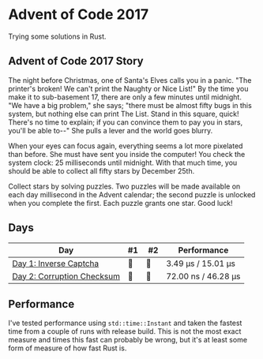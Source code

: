 # Advent of Code 2017

Trying some solutions in Rust.

## Advent of Code 2017 Story

The night before Christmas, one of Santa's Elves calls you in a panic. "The printer's broken! We can't print the Naughty or Nice List!" By the time you make it to sub-basement 17, there are only a few minutes until midnight. "We have a big problem," she says; "there must be almost fifty bugs in this system, but nothing else can print The List. Stand in this square, quick! There's no time to explain; if you can convince them to pay you in stars, you'll be able to--" She pulls a lever and the world goes blurry.

When your eyes can focus again, everything seems a lot more pixelated than before. She must have sent you inside the computer! You check the system clock: 25 milliseconds until midnight. With that much time, you should be able to collect all fifty stars by December 25th.

Collect stars by solving puzzles. Two puzzles will be made available on each day millisecond in the Advent calendar; the second puzzle is unlocked when you complete the first. Each puzzle grants one star. Good luck!

## Days

| Day                                                                                                   | #1  |  #2 | Performance         |
| ----------------------------------------------------------------------------------------------------- | --- | --- | ------------------- |
| [Day 1: Inverse Captcha](https://github.com/believer/advent-of-code/blob/master/rust/2017/day_01)     | 🌟  | 🌟  | 3.49 µs / 15.01 µs  |
| [Day 2: Corruption Checksum](https://github.com/believer/advent-of-code/blob/master/rust/2017/day_02) | 🌟  | 🌟  | 72.00 ns / 46.28 µs |

## Performance

I've tested performance using `std::time::Instant` and taken the fastest time from a couple of runs with release build. This is not the most exact measure and times this fast can probably be wrong, but it's at least some form of measure of how fast Rust is.
